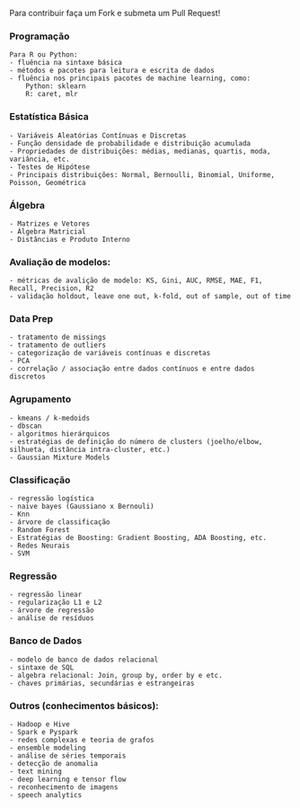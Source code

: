 Para contribuir faça um Fork e submeta um Pull Request!

### Programação
	Para R ou Python:
	- fluência na sintaxe básica
	- métodos e pacotes para leitura e escrita de dados
	- fluência nos principais pacotes de machine learning, como:
		Python: sklearn
		R: caret, mlr
	
### Estatística Básica
	- Variáveis Aleatórias Contínuas e Discretas
	- Função densidade de probabilidade e distribuição acumulada
	- Propriedades de distribuições: médias, medianas, quartis, moda, variância, etc.
	- Testes de Hipótese
	- Principais distribuições: Normal, Bernoulli, Binomial, Uniforme, Poisson, Geométrica
	
### Álgebra
	- Matrizes e Vetores
	- Álgebra Matricial
	- Distâncias e Produto Interno
	
### Avaliação de modelos:
	- métricas de avalição de modelo: KS, Gini, AUC, RMSE, MAE, F1, Recall, Precision, R2
	- validação holdout, leave one out, k-fold, out of sample, out of time
	
### Data Prep
	- tratamento de missings
	- tratamento de outliers
	- categorização de variáveis contínuas e discretas
	- PCA
	- correlação / associação entre dados contínuos e entre dados discretos
	
### Agrupamento
	- kmeans / k-medoids
	- dbscan
	- algoritmos hierárquicos
	- estratégias de definição do número de clusters (joelho/elbow, silhueta, distância intra-cluster, etc.)
	- Gaussian Mixture Models
	
### Classificação
	- regressão logística
	- naive bayes (Gaussiano x Bernouli)
	- Knn
	- árvore de classificação
	- Random Forest
	- Estratégias de Boosting: Gradient Boosting, ADA Boosting, etc.
	- Redes Neurais
	- SVM
	 
### Regressão
	- regressão linear
	- regularização L1 e L2
	- árvore de regressão
	- análise de resíduos
	
### Banco de Dados
	- modelo de banco de dados relacional
	- sintaxe de SQL
	- algebra relacional: Join, group by, order by e etc.
	- chaves primárias, secundárias e estrangeiras 
	
	
### Outros (conhecimentos básicos):
	- Hadoop e Hive
	- Spark e Pyspark
	- redes complexas e teoria de grafos
	- ensemble modeling
	- análise de séries temporais
	- detecção de anomalia
	- text mining
	- deep learning e tensor flow
	- reconhecimento de imagens
	- speech analytics
